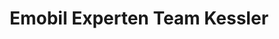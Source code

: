 ---
title: "Emobil Experten Team Kessler"
url: /bischoffen/emobil-experten-team-kessler/
shop: Allgemein
---